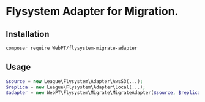 # Flysystem Adapter for Migration.

## Installation

```bash
composer require WebPT/flysystem-migrate-adapter
```

## Usage

```php
$source = new League\Flysystem\Adapter\AwsS3(...);
$replica = new League\Flysystem\Adapter\Local(...);
$adapter = new WebPT\Flysystem\Migrate\MigrateAdapter($source, $replica);
```